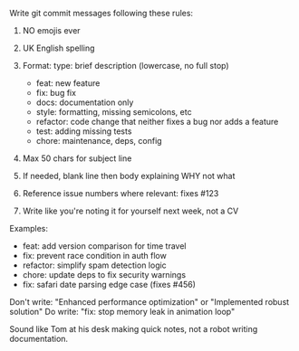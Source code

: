 Write git commit messages following these rules:

1. NO emojis ever
2. UK English spelling
3. Format: type: brief description (lowercase, no full stop)
   - feat: new feature
   - fix: bug fix
   - docs: documentation only
   - style: formatting, missing semicolons, etc
   - refactor: code change that neither fixes a bug nor adds a feature
   - test: adding missing tests
   - chore: maintenance, deps, config

4. Max 50 chars for subject line
5. If needed, blank line then body explaining WHY not what
6. Reference issue numbers where relevant: fixes #123
7. Write like you're noting it for yourself next week, not a CV

Examples:
- feat: add version comparison for time travel
- fix: prevent race condition in auth flow
- refactor: simplify spam detection logic
- chore: update deps to fix security warnings
- fix: safari date parsing edge case (fixes #456)

Don't write: "Enhanced performance optimization" or "Implemented robust solution"
Do write: "fix: stop memory leak in animation loop"

Sound like Tom at his desk making quick notes, not a robot writing documentation.